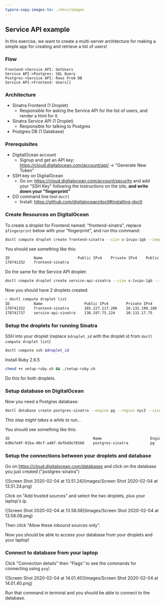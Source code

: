 ```yaml
---
typora-copy-images-to: ./docs/images
---
```


## Service API example

In this exercise, we want to create a multi-server architecture for making a simple app for creating and retrieve a list of users!

### Flow

```sequence
Frontend->Service API: GetUsers
Service API->Postgres: SQL Query
Postgres->Service API: Rows From DB
Service API->Frontend: Users[]
```

### Architecture

- Sinatra Frontend (1 Droplet)
  - Responsible for asking the Service API for the list of users, and render a html for it.
- Sinatra Service API (1 Droplet)
  - Responsible for talking to Postgres
- Postgres DB (1 Database)

### Prerequisites

- DigitalOcean account
  - Signup and get an API key: https://cloud.digitalocean.com/account/api/ -> "Generate New Token"
- SSH key on DigitalOcean
  - Go on: https://cloud.digitalocean.com/account/security and add your "SSH Key" following the instructions on the site, **and write down your "fingerprint"**
- DO command line tool `doctl` 
  - Install: https://github.com/digitalocean/doctl#installing-doctl

### Create Resources on DigitalOcean

To create a droplet for Frontend named: "frontend-sinatra", replace `$fingerprint` below with your "fingerprint", and run this command:

```bash
doctl compute droplet create frontend-sinatra --size s-1vcpu-1gb --image ubuntu-18-04-x64 --region nyc3 --ssh-keys $fingerprint --enable-private-networking
```

You should see something like this:

```bash
ID           Name                Public IPv4    Private IPv4    Public IPv6    Memory    VCPUs    Disk    Region    Image                       Status    Tags    Features    Volumes
178741332    frontend-sinatra                                                  1024      1        25      nyc3      Ubuntu 18.04.3 (LTS) x64    new
```

Do the same for the Service API droplet:

```bash
doctl compute droplet create service-api-sinatra --size s-1vcpu-1gb --image ubuntu-18-04-x64 --region nyc3 --ssh-keys $fingerprint --enable-private-networking
```

Now you should have 2 droplets created:

```bash
> doctl compute droplet list
ID           Name                   Public IPv4        Private IPv4      Public IPv6    Memory    VCPUs    Disk    Region    Image                       Status    Tags    Features              Volumes
178741332    frontend-sinatra       165.227.117.206    10.132.199.188                   1024      1        25      nyc3      Ubuntu 18.04.3 (LTS) x64    active            private_networking
178741737    service-api-sinatra    138.197.75.224     10.132.17.75                     1024      1        25      nyc3      Ubuntu 18.04.3 (LTS) x64    new               private_networking
```

### Setup the droplets for running Sinatra

SSH into your droplet (replace `$droplet_id` with the droplet id from `doctl compute droplet list`)

```bash
doctl compute ssh $droplet_id
```

Install Ruby 2.6.5

```bash
chmod +x setup-ruby.sh && ./setup-ruby.sh
```

Do this for both droplets.

### Setup database on DigitalOcean

Now you need a Postgres database:

```bash
doctl database create postgres-sinatra --engine pg --region nyc3 --size db-s-1vcpu-1gb --version 11 --num-nodes 1
```

*This step might takes a while to run...*

You should see something like this:

```bash
ID                                      Name                      Engine    Version    Number of Nodes    Region    Status      Size
bd0e7e9f-01ba-40cf-a48f-defbdde78560    postgres-sinatra          pg        11         1                  nyc3      creating    db-s-1vcpu-1gb
```

### Setup the connections between your droplets and database

Go on https://cloud.digitalocean.com/databases and click on the database you just created ("postgres-sinatra")

![Screen Shot 2020-02-04 at 13.51.24](images/Screen Shot 2020-02-04 at 13.51.24.png)

Click on "Add trusted sources" and select the two droplets, plus your laptop's ip.

![Screen Shot 2020-02-04 at 13.58.08](images/Screen Shot 2020-02-04 at 13.58.08.png)

Then click "Allow these inbound sources only".

Now you should be able to access your database from your droplets and your laptop!

### Connect to database from your laptop

Click "Connection details" then "Flags" to see the commands for connecting using `psql`

![Screen Shot 2020-02-04 at 14.01.40](images/Screen Shot 2020-02-04 at 14.01.40.png)

Run that command in terminal and you should be able to connect to the database.